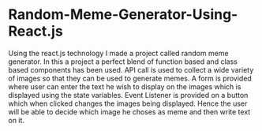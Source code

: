 # Random-Meme-Generator-Using-React.js
Using the react.js technology I made a project called random meme generator. In this a project a perfect blend of function based and class based components has been used. API call is used to collect a wide variety of images so that they can be used to generate memes. A form is provided where user can enter the text he wish to display on the images which is displayed using the state variables. Event Listener is provided on a button which when clicked changes the images being displayed. Hence the user will be able to decide which image he choses as meme and then write text on it.
